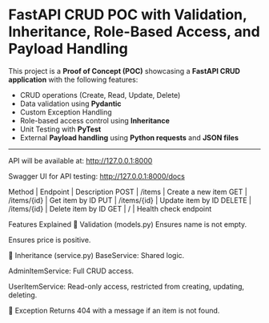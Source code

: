 # FastAPI CRUD POC with Validation, Inheritance, Role-Based Access, and Payload Handling

This project is a **Proof of Concept (POC)** showcasing a **FastAPI CRUD application** with the following features:

- CRUD operations (Create, Read, Update, Delete)
- Data validation using **Pydantic**
- Custom Exception Handling
- Role-based access control using **Inheritance**
- Unit Testing with **PyTest**
- External **Payload handling** using **Python requests** and **JSON files**

---

API will be available at: http://127.0.0.1:8000

Swagger UI for API testing: http://127.0.0.1:8000/docs

Method | Endpoint | Description
POST | /items | Create a new item
GET | /items/{id} | Get item by ID
PUT | /items/{id} | Update item by ID
DELETE | /items/{id} | Delete item by ID
GET | / | Health check endpoint

Features Explained
🔹 Validation (models.py)
Ensures name is not empty.

Ensures price is positive.

🔹 Inheritance (service.py)
BaseService: Shared logic.

AdminItemService: Full CRUD access.

UserItemService: Read-only access, restricted from creating, updating, deleting.

🔹 Exception
Returns 404 with a message if an item is not found.




